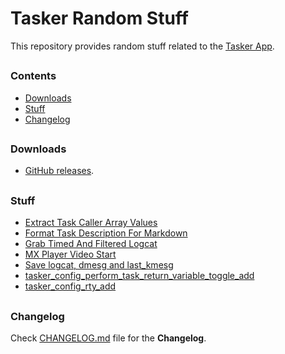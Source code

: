 # Tasker Random Stuff

This repository provides random stuff related to the [Tasker App].
##


### Contents
- [Downloads](#Downloads)
- [Stuff](#Stuff)
- [Changelog](#Changelog)
##


### Downloads

- [GitHub releases](https://github.com/agnostic-apollo/Tasker-Random-Stuff/releases).
##


### Stuff

- [Extract Task Caller Array Values](extract_task_caller_array_values)
- [Format Task Description For Markdown](format_task_description_for_markdown)
- [Grab Timed And Filtered Logcat](grab_timed_and_filtered_logcat)
- [MX Player Video Start](mx_player_video_start)
- [Save logcat, dmesg and last_kmesg](save_logcat_dmesg_last_kmesg)
- [tasker_config_perform_task_return_variable_toggle_add](tasker_config_perform_task_return_variable_toggle_add)
- [tasker_config_rty_add](tasker_config_rty_add)
##


### Changelog

Check [CHANGELOG.md](CHANGELOG.md) file for the **Changelog**.
##


[Tasker App]: https://play.google.com/store/apps/details?id=net.dinglisch.android.taskerm
